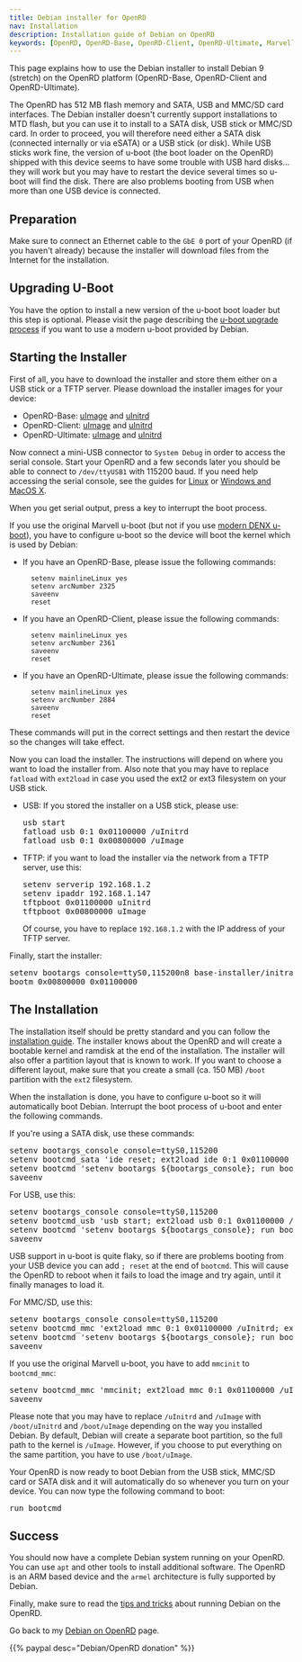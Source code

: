 ```yaml
---
title: Debian installer for OpenRD
nav: Installation
description: Installation guide of Debian on OpenRD
keywords: [OpenRD, OpenRD-Base, OpenRD-Client, OpenRD-Ultimate, Marvell, Kirkwood, Debian, installer, ARM]
---
```


This page explains how to use the Debian installer to install Debian 9
(stretch) on the OpenRD platform (OpenRD-Base, OpenRD-Client and
OpenRD-Ultimate).

The OpenRD has 512 MB flash memory and SATA, USB and MMC/SD card
interfaces.  The Debian installer doesn't currently support installations
to MTD flash, but you can use it to install to a SATA disk, USB stick or
MMC/SD card.  In order to proceed, you will therefore need either a SATA
disk (connected internally or via eSATA) or a USB stick (or disk).  While
USB sticks work fine, the version of u-boot (the boot loader on the
OpenRD) shipped with this device seems to have some trouble with USB hard disks... they will work
but you may have to restart the device several times so u-boot will find
the disk.  There are also problems booting from USB when more than one USB
device is connected.

<h2 id="prepare">Preparation</h2>

Make sure to connect an Ethernet cable to the `GbE 0` port of your OpenRD
(if you haven't already) because the installer will download files from the
Internet for the installation.

<h2 id="uboot">Upgrading U-Boot</h2>

You have the option to install a new version of the u-boot boot loader but
this step is optional.  Please visit the page describing the <a href =
"../uboot-upgrade/">u-boot upgrade process</a> if you want to use a modern
u-boot provided by Debian.

<h2 id="starting">Starting the Installer</h2>

First of all, you have to download the installer and store them either on a
USB stick or a TFTP server.  Please download the installer images for your
device:

* OpenRD-Base:
[uImage](http://ftp.debian.org/debian/dists/stretch/main/installer-armel/current/images/kirkwood/netboot/marvell/openrd-base/uImage)
and
[uInitrd](http://ftp.debian.org/debian/dists/stretch/main/installer-armel/current/images/kirkwood/netboot/marvell/openrd-base/uInitrd)
* OpenRD-Client:
[uImage](http://ftp.debian.org/debian/dists/stretch/main/installer-armel/current/images/kirkwood/netboot/marvell/openrd-client/uImage)
and
[uInitrd](http://ftp.debian.org/debian/dists/stretch/main/installer-armel/current/images/kirkwood/netboot/marvell/openrd-client/uInitrd)
* OpenRD-Ultimate:
[uImage](http://ftp.debian.org/debian/dists/stretch/main/installer-armel/current/images/kirkwood/netboot/marvell/openrd-ultimate/uImage)
and
[uInitrd](http://ftp.debian.org/debian/dists/stretch/main/installer-armel/current/images/kirkwood/netboot/marvell/openrd-ultimate/uInitrd)

Now connect a mini-USB connector to `System Debug` in order to access the
serial console.  Start your OpenRD and a few seconds later you should be able to connect to
`/dev/ttyUSB1` with 115200 baud.  If you need help accessing the serial
console, see the guides for <a href =
"http://www.plugcomputer.org/Documentation/howtos/serial-terminallinuxprograms/">Linux</a>
or
<a href =
"http://www.plugcomputer.org/Documentation/howtos/serial-terminal/">Windows
and MacOS X</a>.

When you get serial output, press a key to interrupt the boot process.

If you use the original Marvell u-boot (but not if you use [modern DENX
u-boot](../uboot-upgrade/)), you have to configure u-boot so the device
will boot the kernel which is used by Debian:

* If you have an OpenRD-Base, please issue the following commands:

        setenv mainlineLinux yes
        setenv arcNumber 2325
        saveenv
        reset

* If you have an OpenRD-Client, please issue the following commands:

        setenv mainlineLinux yes
        setenv arcNumber 2361
        saveenv
        reset

* If you have an OpenRD-Ultimate, please issue the following commands:

        setenv mainlineLinux yes
        setenv arcNumber 2884
        saveenv
        reset

These commands will put in the correct settings and then restart the device
so the changes will take effect.

Now you can load the installer.  The instructions will depend on where you
want to load the installer from.  Also note that you may have to replace
`fatload` with `ext2load` in case you used the ext2 or ext3 filesystem on
your USB stick.

<ul>

<li>USB: If you stored the installer on a USB stick, please use:

<div class="code">
<pre>
usb start
fatload usb 0:1 0x01100000 /uInitrd
fatload usb 0:1 0x00800000 /uImage
</pre>
</div>

</li>

<li>TFTP: if you want to load the installer via the network from a TFTP
server, use this:

<div class="code">
<pre>
setenv serverip 192.168.1.2
setenv ipaddr 192.168.1.147
tftpboot 0x01100000 uInitrd
tftpboot 0x00800000 uImage
</pre>
</div>

Of course, you have to replace `192.168.1.2` with the IP address of your
TFTP server.

</li>

</ul>

Finally, start the installer:

<div class="code">
<pre>
setenv bootargs console=ttyS0,115200n8 base-installer/initramfs-tools/driver-policy=most
bootm 0x00800000 0x01100000
</pre>
</div>

<h2 id="install">The Installation</h2>

The installation itself should be pretty standard and you can follow the <a
href = "http://www.debian.org/releases/stretch/armel/">installation
guide</a>.  The installer knows about the OpenRD and will create a bootable
kernel and ramdisk at the end of the installation.  The installer will also
offer a partition layout that is known to work.  If you want to choose a
different layout, make sure that you create a small (ca. 150 MB) `/boot`
partition with the `ext2` filesystem.

When the installation is done, you have to configure u-boot so it will
automatically boot Debian.  Interrupt the boot process of u-boot and enter
the following commands.

If you're using a SATA disk, use these commands:

<div class="code">
<pre>
setenv bootargs_console console=ttyS0,115200
setenv bootcmd_sata 'ide reset; ext2load ide 0:1 0x01100000 /uInitrd; ext2load ide 0:1 0x00800000 /uImage'
setenv bootcmd 'setenv bootargs ${bootargs_console}; run bootcmd_sata; bootm 0x00800000 0x01100000'
saveenv
</pre>
</div>

For USB, use this:

<div class="code">
<pre>
setenv bootargs_console console=ttyS0,115200
setenv bootcmd_usb 'usb start; ext2load usb 0:1 0x01100000 /uInitrd; ext2load usb 0:1 0x00800000 /uImage'
setenv bootcmd 'setenv bootargs ${bootargs_console}; run bootcmd_usb; bootm 0x00800000 0x01100000'
saveenv
</pre>
</div>

USB support in u-boot is quite flaky, so if there are problems booting from
your USB device you can add `; reset` at the end of `bootcmd`.  This will
cause the OpenRD to reboot when it fails to load the image and try again,
until it finally manages to load it.

For MMC/SD, use this:

<div class="code">
<pre>
setenv bootargs_console console=ttyS0,115200
setenv bootcmd_mmc 'ext2load mmc 0:1 0x01100000 /uInitrd; ext2load mmc 0:1 0x00800000 /uImage'
setenv bootcmd 'setenv bootargs ${bootargs_console}; run bootcmd_mmc; bootm 0x00800000 0x01100000'
saveenv
</pre>
</div>

If you use the original Marvell u-boot, you have to add `mmcinit` to `bootcmd_mmc`:

<div class="code">
<pre>
setenv bootcmd_mmc 'mmcinit; ext2load mmc 0:1 0x01100000 /uInitrd; ext2load mmc 0:1 0x00800000 /uImage'
saveenv
</pre>
</div>

Please note that you may have to replace `/uInitrd` and `/uImage` with
`/boot/uInitrd` and `/boot/uImage` depending on the way you installed
Debian.  By default, Debian will create a separate boot partition, so the
full path to the kernel is `/uImage`.  However, if you choose to put
everything on the same partition, you have to use `/boot/uImage`.

Your OpenRD is now ready to boot Debian from the USB stick, MMC/SD card or SATA
disk and it will automatically do so whenever you turn on your device.  You can
now type the following command to boot:

<div class="code">
<pre>
run bootcmd
</pre>
</div>

<h2>Success</h2>

You should now have a complete Debian system running on your OpenRD.  You
can use `apt` and other tools to install additional software.  The
OpenRD is an ARM based device and the `armel` architecture is fully
supported by Debian.

Finally, make sure to read the <a href = "../tips/">tips and tricks</a>
about running Debian on the OpenRD.

Go back to my <a href = "..">Debian on OpenRD</a> page.

{{% paypal desc="Debian/OpenRD donation" %}}

